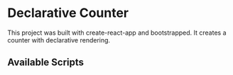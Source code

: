 # Declarative Counter

This project was built with create-react-app and bootstrapped. It creates a counter with declarative rendering. 
## Available Scripts

